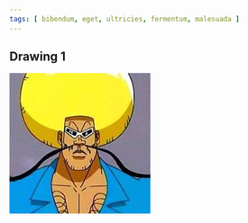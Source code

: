 ```yaml
---
tags: [ bibendum, eget, ultricies, fermentum, malesuada ]
---
```


## Drawing 1

![Minion](profile_pic.jpg)
